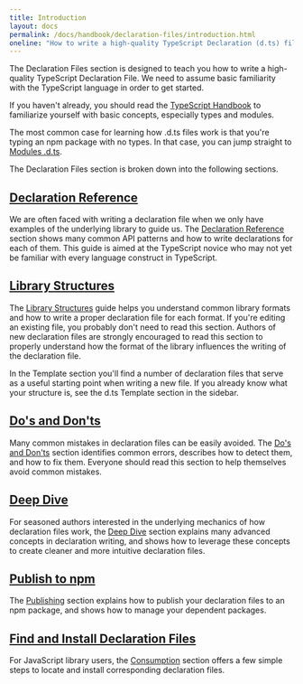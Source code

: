 ```yaml
---
title: Introduction
layout: docs
permalink: /docs/handbook/declaration-files/introduction.html
oneline: "How to write a high-quality TypeScript Declaration (d.ts) file"
---
```


The Declaration Files section is designed to teach you how to write a high-quality TypeScript Declaration File. We need to assume basic familiarity with the TypeScript language in order to get started.

If you haven't already, you should read the [TypeScript Handbook](https://www.typescriptlang.org/docs/handbook/basic-types.html)
to familiarize yourself with basic concepts, especially types and modules.

The most common case for learning how .d.ts files work is that you're typing an npm package with no types. 
In that case, you can jump straight to [Modules .d.ts](/docs/handbook/declaration-files/templates/module-d-ts.html).

The Declaration Files section is broken down into the following sections.

## [Declaration Reference](/docs/handbook/declaration-files/by-example.html)

We are often faced with writing a declaration file when we only have examples of the underlying library to guide us.
The [Declaration Reference](/docs/handbook/declaration-files/by-example.html) section shows many common API patterns and how to write declarations for each of them.
This guide is aimed at the TypeScript novice who may not yet be familiar with every language construct in TypeScript.

## [Library Structures](/docs/handbook/declaration-files/library-structures.html)

The [Library Structures](/docs/handbook/declaration-files/library-structures.html) guide helps you understand common library formats and how to write a proper declaration file for each format.
If you're editing an existing file, you probably don't need to read this section.
Authors of new declaration files are strongly encouraged to read this section to properly understand how the format of the library influences the writing of the declaration file. 

In the Template section you'll find a number of declaration files that serve as a useful starting point
when writing a new file. If you already know what your structure is, see the d.ts Template section in the sidebar.

## [Do's and Don'ts](/docs/handbook/declaration-files/do-s-and-don-ts.html)

Many common mistakes in declaration files can be easily avoided.
The [Do's and Don'ts](/docs/handbook/declaration-files/do-s-and-don-ts.html) section identifies common errors,
describes how to detect them,
and how to fix them.
Everyone should read this section to help themselves avoid common mistakes.

## [Deep Dive](/docs/handbook/declaration-files/deep-dive.html)

For seasoned authors interested in the underlying mechanics of how declaration files work,
the [Deep Dive](/docs/handbook/declaration-files/deep-dive.html) section explains many advanced concepts in declaration writing,
and shows how to leverage these concepts to create cleaner and more intuitive declaration files.

## [Publish to npm](/docs/handbook/declaration-files/publishing.html)

The [Publishing](/docs/handbook/declaration-files/publishing.html) section explains how to publish your declaration files to an npm package, and shows how to manage your dependent packages.

## [Find and Install Declaration Files](/docs/handbook/declaration-files/consumption.html)

For JavaScript library users, the [Consumption](/docs/handbook/declaration-files/consumption.html) section offers a few simple steps to locate and install corresponding declaration files.
